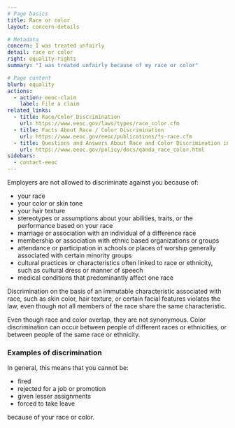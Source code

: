```yaml
---
# Page basics
title: Race or color
layout: concern-details

# Metadata
concern: I was treated unfairly
detail: race or color
right: equality-rights
summary: "I was treated unfairly because of my race or color"

# Page content
blurb: equality
actions:
  - action: eeoc-claim
    label: File a claim
related_links:
  - title: Race/Color Discrimination
    url: https://www.eeoc.gov/laws/types/race_color.cfm
  - title: Facts About Race / Color Discrimination
    url: https://www.eeoc.gov/eeoc/publications/fs-race.cfm
  - title: Questions and Answers About Race and Color Discrimination in Employment
    url: https://www.eeoc.gov/policy/docs/qanda_race_color.html
sidebars:
  - contact-eeoc
---
```


Employers are not allowed to discriminate against you because of:

- your race
- your color or skin tone
- your hair texture
- stereotypes or assumptions about your abilities, traits, or the performance based on your race
- marriage or association with an individual of a difference race
- membership or association with ethnic based organizations or groups
- attendance or participation in schools or places of worship generally associated with certain minority groups
- cultural practices or characteristics often linked to race or ethnicity, such as cultural dress or manner of speech
- medical conditions that predominantly affect one race

Discrimination on the basis of an immutable characteristic associated with race, such as skin color, hair texture, or certain facial features violates the law, even though not all members of the race share the same characteristic.

Even though race and color overlap, they are not synonymous. Color discrimination can occur between people of different races or ethnicities, or between people of the same race or ethnicity.


### Examples of discrimination

In general, this means that you cannot be:

- fired
- rejected for a job or promotion
- given lesser assignments
- forced to take leave

because of your race or color.
